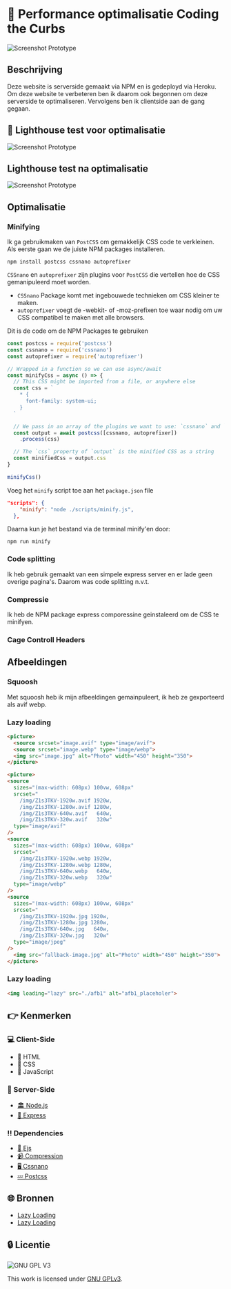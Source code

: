 # 🚧 Performance optimalisatie Coding the Curbs
![Screenshot Prototype](https://github.com/M4TThys123/SPRINT-10-Coding-the-Curbs/blob/main/assets/Schermafbeelding%202022-07-06%20om%2014.35.59.png)

## Beschrijving
Deze website is serverside gemaakt via NPM en is gedeployd via Heroku. Om deze website te verbeteren ben ik daarom ook begonnen om deze serverside te optimaliseren. Vervolgens ben ik clientside aan de gang gegaan.

## 🚀 Lighthouse test voor optimalisatie
![Screenshot Prototype](https://github.com/M4TThys123/SPRINT-10-Coding-the-Curbs/blob/main/assets/before.png)

## Lighthouse test na optimalisatie
![Screenshot Prototype](https://github.com/M4TThys123/SPRINT-10-Coding-the-Curbs/blob/main/assets/coding-max.png)

## Optimalisatie
### Minifying
Ik ga gebruikmaken van ```PostCSS``` om gemakkelijk CSS code te verkleinen. Als eerste gaan we de juiste NPM packages installeren.

```
npm install postcss cssnano autoprefixer
```
```CSSnano```  en ```autoprefixer``` zijn plugins voor ```PostCSS``` die vertellen hoe de CSS gemanipuleerd moet worden.
 * ```CSSnano``` Package komt met ingebouwede technieken om CSS kleiner te maken.
 *  ```autoprefixer``` voegt de -webkit- of -moz-prefixen toe waar nodig om uw CSS compatibel te maken met alle browsers.

Dit is de code om de NPM Packages te gebruiken
```JavaScript
const postcss = require('postcss')
const cssnano = require('cssnano')
const autoprefixer = require('autoprefixer')

// Wrapped in a function so we can use async/await
const minifyCss = async () => {
  // This CSS might be imported from a file, or anywhere else
  const css = `
    * {
      font-family: system-ui;
    }
  `

  // We pass in an array of the plugins we want to use: `cssnano` and `autoprefixer`
  const output = await postcss([cssnano, autoprefixer])
    .process(css)

  // The `css` property of `output` is the minified CSS as a string
  const minifiedCss = output.css
}

minifyCss()
```

Voeg het ```minify``` script toe aan het ```package.json``` file
```JSON
"scripts": {
    "minify": "node ./scripts/minify.js",
  },
```
Daarna kun je het bestand via de terminal minify'en door:
```
npm run minify
```

### Code splitting
Ik heb gebruik gemaakt van een simpele express server en er lade geen overige pagina's. Daarom was code splitting n.v.t.



### Compressie
Ik heb de NPM package express comporessine geinstaleerd om de CSS te minifyen.

### Cage Controll Headers


## Afbeeldingen

### Squoosh 
Met squoosh heb ik mijn afbeeldingen gemainpuleert, ik heb ze gexporteerd als avif webp.


### Lazy loading
```HTML
<picture>
  <source srcset="image.avif" type="image/avif">
  <source srcset="image.webp" type="image/webp">
  <img src="image.jpg" alt="Photo" width="450" height="350">
</picture>

<picture>
<source
  sizes="(max-width: 608px) 100vw, 608px"
  srcset="
    /img/Z1s3TKV-1920w.avif 1920w,
    /img/Z1s3TKV-1280w.avif 1280w,
    /img/Z1s3TKV-640w.avif   640w,
    /img/Z1s3TKV-320w.avif   320w"
  type="image/avif"
/>
<source
  sizes="(max-width: 608px) 100vw, 608px"
  srcset="
    /img/Z1s3TKV-1920w.webp 1920w,
    /img/Z1s3TKV-1280w.webp 1280w,
    /img/Z1s3TKV-640w.webp   640w,
    /img/Z1s3TKV-320w.webp   320w"
  type="image/webp"
/>
<source
  sizes="(max-width: 608px) 100vw, 608px"
  srcset="
    /img/Z1s3TKV-1920w.jpg 1920w,
    /img/Z1s3TKV-1280w.jpg 1280w,
    /img/Z1s3TKV-640w.jpg   640w,
    /img/Z1s3TKV-320w.jpg   320w"
  type="image/jpeg"
/>
  <img src="fallback-image.jpg" alt="Photo" width="450" height="350">
</picture>
```

### Lazy loading
```HTML
<img loading="lazy" src="./afb1" alt="afb1_placeholer">
```

## 👉 Kenmerken

### 💻 Client-Side
  * 🧭 HTML
  * 🏦 CSS
  * 🏥 JavaScript
  
### 💾 Server-Side
 * [🏛️ Node.js](https://nodejs.dev/)
 * [🚣 Express](https://www.npmjs.com/package/express)

### ‼️ Dependencies
 * [🏡 Ejs](https://www.npmjs.com/package/ejs)
 * [📹 Compression](https://www.npmjs.com/package/compression)
 * [🖥️ Cssnano](https://www.npmjs.com/package/cssnano)
 * [💤 Postcss](https://www.npmjs.com/package/postcss)

## 🌐 Bronnen
* [Lazy Loading](https://web.dev/browser-level-image-lazy-loading/)
* [Lazy Loading](https://web.dev/browser-level-image-lazy-loading/)

## 🔒 Licentie

![GNU GPL V3](https://www.gnu.org/graphics/gplv3-127x51.png)

This work is licensed under [GNU GPLv3](./LICENSE).
